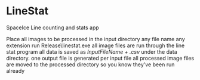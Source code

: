 # LineStat
SpaceIce Line counting and stats app


Place all images to be processed in the input directory any file name any extension
run Release\linestat.exe
all image files are run through the line stat program
all data is saved as *InputFileName + .csv* under the data directory. one output file is generated per input file
all processed image files are moved to the processed directory so you know they've been run already
